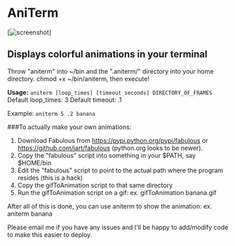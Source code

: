 # AniTerm

[![screenshot](https://github.com/kristoffer-marshall/AniTerm/raw/master/screenshot-zoidberg.gif)]

## Displays colorful animations in your terminal

Throw "aniterm" into ~/bin and the ".aniterm/" directory into your home directory. chmod +x ~/bin/aniterm, then execute!


**Usage:** `aniterm [loop_times] [timeout seconds] DIRECTORY_OF_FRAMES`
Default loop_times: 3
Default timeout: .1

Example: `aniterm 5 .2 banana`


###To actually make your own animations:
1. Download Fabulous from https://pypi.python.org/pypi/fabulous or https://github.com/jart/fabulous (python.org looks to be newer).
2. Copy the "fabulous" script into something in your $PATH, say $HOME/bin
3. Edit the "fabulous" script to point to the actual path where the program resides (this is a hack)
4. Copy the gifToAnimation script to that same directory
5. Run the gifToAnimation script on a gif: ex. gifToAnimation banana.gif

After all of this is done, you can use aniterm to show the animation: ex. aniterm banana

Please email me if you have any issues and I'll be happy to add/modify code to make this easier to deploy.
